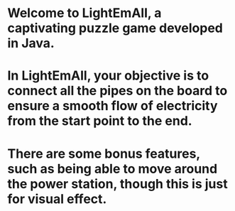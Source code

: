 # Welcome to LightEmAll, a captivating puzzle game developed in Java. 
# In LightEmAll, your objective is to connect all the pipes on the board to ensure a smooth flow of electricity from the start point to the end.
# There are some bonus features, such as being able to move around the power station, though this is just for visual effect.
